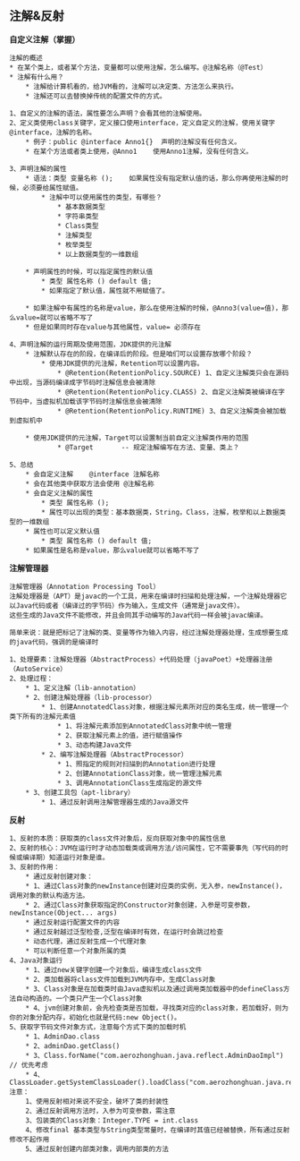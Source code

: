 ## 注解&反射 ##

**自定义注解（掌握）**

	注解的概述
    * 在某个类上，或者某个方法，变量都可以使用注解，怎么编写。@注解名称（@Test）
    * 注解有什么用？
        * 注解给计算机看的，给JVM看的，注解可以决定类、方法怎么来执行。
        * 注解还可以去替换掉传统的配置文件的方式。
	
	1、自定义的注解的语法，属性要怎么声明？会看其他的注解使用。
	2、定义类使用class关键字，定义接口使用interface，定义自定义的注解，使用关键字 @interface，注解的名称。
		* 例子：public @interface Anno1{}	声明的注解没有任何含义。
		* 在某个方法或者类上使用，@Anno1	使用Anno1注解，没有任何含义。
	
	3、声明注解的属性
		* 语法：类型 变量名称 ();	如果属性没有指定默认值的话，那么你再使用注解的时候，必须要给属性赋值。
			* 注解中可以使用属性的类型，有哪些？
				* 基本数据类型
				* 字符串类型
				* Class类型
				* 注解类型
				* 枚举类型
				* 以上数据类型的一维数组
				
		* 声明属性的时候，可以指定属性的默认值
			* 类型 属性名称 () default 值;
			* 如果指定了默认值，属性就不用赋值了。

		* 如果注解中有属性的名称是value，那么在使用注解的时候，@Anno3(value=值)，那么value=就可以省略不写了
		* 但是如果同时存在value与其他属性，value= 必须存在
		
	4、声明注解的运行周期及使用范围，JDK提供的元注解
		* 注解默认存在的阶段，在编译后的阶段。但是咱们可以设置存放哪个阶段？
			* 使用JDK提供的元注解，Retention可以设置内容。
				* @Retention(RetentionPolicy.SOURCE) 1、自定义注解类只会在源码中出现，当源码编译成字节码时注解信息会被清除
 				* @Retention(RetentionPolicy.CLASS) 2、自定义注解类被编译在字节码中，当虚拟机加载该字节码时注解信息会被清除
 				* @Retention(RetentionPolicy.RUNTIME) 3、自定义注解类会被加载到虚拟机中
				
		* 使用JDK提供的元注解，Target可以设置制当前自定义注解类作用的范围
				* @Target		-- 规定注解编写在方法、变量、类上？

	5、总结
		* 会自定义注解	@interface 注解名称
		* 会在其他类中获取方法会使用 @注解名称
		* 会自定义注解的属性
			* 类型 属性名称 ();
			* 属性可以出现的类型：基本数据类，String，Class，注解，枚举和以上数据类型的一维数组
		* 属性也可以定义默认值
			* 类型 属性名称 () default 值;
		* 如果属性是名称是value，那么value就可以省略不写了	

**注解管理器**
	
	注解管理器（Annotation Processing Tool）
	注解处理器是（APT）是javac的一个工具，用来在编译时扫描和处理注解，一个注解处理器它以Java代码或者（编译过的字节码）作为输入，生成文件（通常是java文件）。
	这些生成的Java文件不能修改，并且会同其手动编写的Java代码一样会被javac编译。

	简单来说：就是把标记了注解的类、变量等作为输入内容，经过注解处理器处理，生成想要生成的java代码，强调的是编译时

	1、处理要素：注解处理器（AbstractProcess）+代码处理（javaPoet）+处理器注册（AutoService）
	2、处理过程：
		* 1、定义注解（lib-annotation）
		* 2、创建注解处理器（lib-processor）
			* 1、创建AnnotatedClass对象，根据注解元素所对应的类名生成，统一管理一个类下所有的注解元素值
				* 1、将注解元素添加到AnnotatedClass对象中统一管理
				* 2、获取注解元素上的值，进行赋值操作
				* 3、动态构建Java文件
			* 2、编写注解处理器（AbstractProcessor）
				* 1、照指定的规则对扫描到的Annotation进行处理
				* 2、创建AnnotationClass对象，统一管理注解元素
				* 3、调用AnnotationClass生成指定的源文件
		* 3、创建工具包（apt-library）
			* 1、通过反射调用注解管理器生成的Java源文件

**反射**

	1、反射的本质：获取类的class文件对象后，反向获取对象中的属性信息
	2、反射的核心：JVM在运行时才动态加载类或调用方法/访问属性，它不需要事先（写代码的时候或编译期）知道运行对象是谁。
	3、反射的作用：
		* 通过反射创建对象：
		* 1、通过Class对象的newInstance创建对应类的实例，无入参，newInstance()，调用对象的默认构造方法。
		* 2、通过Class对象获取指定的Constructor对象创建，入参是可变参数，newInstance(Object... args) 
		* 通过反射运行配置文件的内容
		* 通过反射越过泛型检查,泛型在编译时有效，在运行时会跳过检查
		* 动态代理，通过反射生成一个代理对象
		* 可以判断任意一个对象所属的类
	4、Java对象运行
		* 1、通过new关键字创建一个对象后，编译生成class文件
		* 2、类加载器将class文件加载到JVM内存中，生成Class对象
		* 3、Class对象是在加载类时由Java虚拟机以及通过调用类加载器中的defineClass方法自动构造的。一个类只产生一个Class对象
		* 4、jvm创建对象前，会先检查类是否加载，寻找类对应的class对象，若加载好，则为你的对象分配内存，初始化也就是代码:new Object()。
	5、获取字节码文件对象方式，注意每个方式下类的加载时机
		* 1、AdminDao.class
		* 2、adminDao.getClass()
        * 3、Class.forName("com.aerozhonghuan.java.reflect.AdminDaoImpl")  // 优先考虑
        * 4、ClassLoader.getSystemClassLoader().loadClass("com.aerozhonghuan.java.reflect.AdminDaoImpl")
	注意：
		1、使用反射相对来说不安全，破坏了类的封装性
		2、通过反射调用方法时，入参为可变参数，需注意
		3、包装类的Class对象：Integer.TYPE = int.class 
		4、修改final 基本类型与String类型常量时，在编译时其值已经被替换，所有通过反射修改不起作用
		5、通过反射创建内部类对象，调用内部类的方法  

